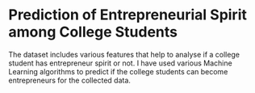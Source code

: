 # Prediction of Entrepreneurial Spirit among College Students
The dataset includes various features that help to analyse if a college student has entrepreneur spirit or not. 
I have used various Machine Learning algorithms to predict if the college students can become entrepreneurs for the collected data.

